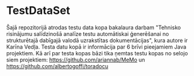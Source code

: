 # TestDataSet
Šajā repozitorijā atrodas testu data kopa bakalaura darbam "Tehnisko risinājumu salīdzinošā analīze testu automātiskai ģenerēšanai no strukturētajā dabīgajā valodā uzrakstītas dokumentācijas", kura autore ir Karīna Vedļa.
Testa datu kopā ir informācija par 6 brīvi pieejamiem Java projektiem. Kā arī par testa kopas bāzi tika ņemtas testu kopas no selojo
siem projektiem:
https://github.com/ariannab/MeMo un 
https://github.com/albertogoffi/toradocu
